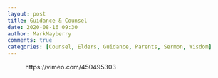 ```yaml
---
layout: post
title: Guidance & Counsel
date: 2020-08-16 09:30
author: MarkMayberry
comments: true
categories: [Counsel, Elders, Guidance, Parents, Sermon, Wisdom]
---
```

<!-- wp:core-embed/vimeo {"url":"https://vimeo.com/450495303","type":"video","providerNameSlug":"vimeo","className":"wp-embed-aspect-4-3 wp-has-aspect-ratio"} -->
<figure class="wp-block-embed-vimeo wp-block-embed is-type-video is-provider-vimeo wp-embed-aspect-4-3 wp-has-aspect-ratio"><div class="wp-block-embed__wrapper">
https://vimeo.com/450495303
</div></figure>
<!-- /wp:core-embed/vimeo -->
